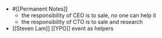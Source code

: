 - #[[Permanent Notes]]
    - the responsibility of CEO is to sale,  no one can help it
    - the responsibility of CTO is to sale and research
- [[Steven Lam]] [[YPO]] event as helpers
